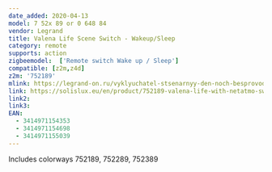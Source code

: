 ```yaml
---
date_added: 2020-04-13
model: 7 52x 89 or 0 648 84
vendor: Legrand
title: Valena Life Scene Switch - Wakeup/Sleep
category: remote
supports: action
zigbeemodel:  ['Remote switch Wake up / Sleep']
compatible: [z2m,z4d]
z2m: '752189'
mlink: https://legrand-on.ru/vyklyuchatel-stsenarnyy-den-noch-besprovodnoy-tsvet-belyy-valena-life-netatmo-752189
link: https://solislux.eu/en/product/752189-valena-life-with-netatmo-switch---wakeup-sleep-white/
link2: 
link3: 
EAN: 
  - 3414971154353
  - 3414971154698
  - 3414971155039
---
```


Includes colorways 752189, 752289, 752389
